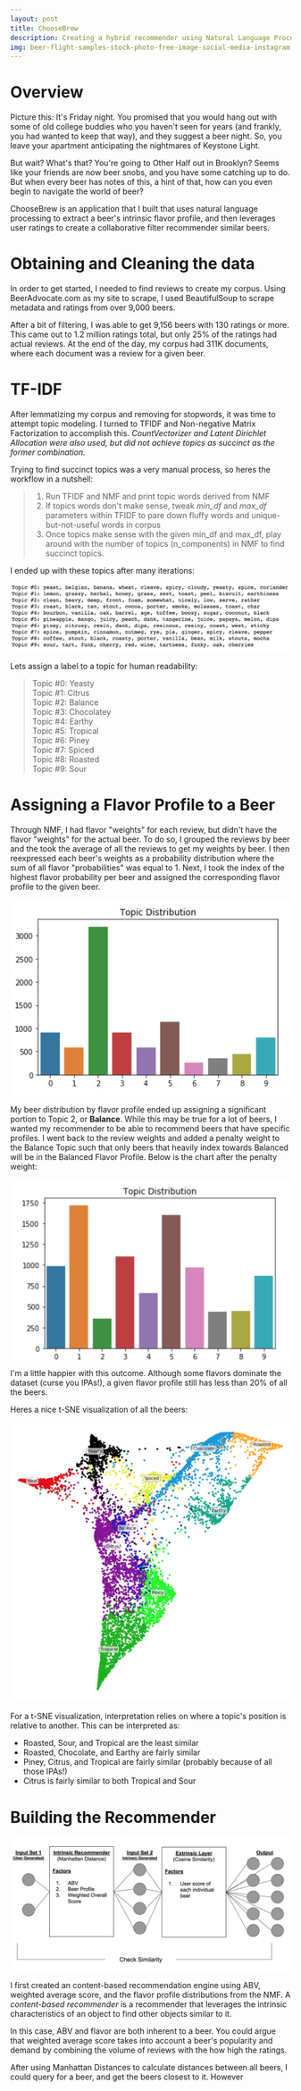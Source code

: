 ```yaml
---
layout: post
title: ChooseBrew
description: Creating a hybrid recommender using Natural Language Processing and user reviews
img: beer-flight-samples-stock-photo-free-image-social-media-instagram.jpg
---
```


# Overview
Picture this: It's Friday night. You promised that you would hang out with some of old college buddies who you haven't seen for years (and frankly, you had wanted to keep that way), and they suggest a beer night. So, you leave your apartment anticipating the nightmares of Keystone Light.  

But wait? What's that? You're going to Other Half out in Brooklyn? Seems like your friends are now beer snobs, and you have some catching up to do. But when every beer has notes of this, a hint of that, how can you even begin to navigate the world of beer?

ChooseBrew is an application that I built that uses natural language processing to extract a beer's intrinsic flavor profile, and then leverages user ratings to create a collaborative filter recommender similar beers.

# Obtaining and Cleaning the data

In order to get started, I needed to find reviews to create my corpus. Using BeerAdvocate.com as my site to scrape, I used BeautifulSoup to scrape metadata and ratings from over 9,000 beers.  

After a bit of filtering, I was able to get 9,156 beers with 130 ratings or more. This came out to 1.2 million ratings total, but only 25% of the ratings had actual reviews. At the end of the day, my corpus had 311K documents, where each document was a review for a given beer.

# TF-IDF
After lemmatizing my corpus and removing for stopwords, it was time to attempt topic modeling. I turned to TFIDF and Non-negative Matrix Factorization to accomplish this. *CountVectorizer and Latent Dirichlet Allocation were also used, but did not achieve topics as succinct as the former combination.*

Trying to find succinct topics was a very manual process, so heres the workflow in a nutshell:
>1. Run TFIDF and NMF and print topic words derived from NMF
>2. If topics words don't make sense, tweak *min_df* and *max_df* parameters within TFIDF to pare down fluffy words and unique-but-not-useful words in corpus
>3. Once topics make sense with the given min_df and max_df, play around with the number of topics (n_components) in NMF to find succinct topics.

I ended up with these topics after many iterations:

![flavor profiles](/assets/img/flavors.png)

Lets assign a label to a topic for human readability:

>Topic #0: Yeasty  
>Topic #1: Citrus  
>Topic #2: Balance  
>Topic #3: Chocolatey  
>Topic #4: Earthy  
>Topic #5: Tropical    
>Topic #6: Piney  
>Topic #7: Spiced  
>Topic #8: Roasted  
>Topic #9: Sour  

# Assigning a Flavor Profile to a Beer
Through NMF, I had flavor "weights" for each review, but didn't have the flavor "weights" for the actual beer. To do so, I grouped the reviews by beer and the took the average of all the reviews to get my weights by beer. I then  reexpressed each beer's weights as a probability distribution where the sum of all flavor "probabilities" was equal to 1. Next, I took the index of the highest flavor probability per beer and assigned the corresponding flavor profile to the given beer. 

![flavdist1](/assets/img/flavor1.png)

My beer distribution by flavor profile ended up assigning a significant portion to Topic 2, or **Balance**. While this may be true for a lot of beers, I wanted my recommender to be able to recommend beers that have specific profiles. I went back to the review weights and added a penalty weight to the Balance Topic such that only beers that heavily index towards Balanced will be in the Balanced Flavor Profile. Below is the chart after the penalty weight:

![flavdist2](/assets/img/flavor2.png)
I'm a little happier with this outcome. Although some flavors dominate the dataset (curse you IPAs!), a given flavor profile still has less than 20% of all the beers.

Heres a nice t-SNE visualization of all the beers:

![beertsne](/assets/img/Beertsne.png)


For a t-SNE visualization, interpretation relies on where a topic's position is relative to another. This can be interpreted as:
* Roasted, Sour, and Tropical are the least similar
* Roasted, Chocolate, and Earthy are fairly similar
* Piney, Citrus, and Tropical are fairly similar (probably because of all those IPAs!)
* Citrus is fairly similar to both Tropical and Sour


# Building the Recommender

![schema](/assets/img/schema.png)

I first created an content-based recommendation engine using ABV, weighted average score, and the flavor profile distributions from the NMF. A *content-based recommender* is a recommender that leverages the intrinsic characteristics of an object to find other objects similar to it. 

In this case, ABV and flavor are both inherent to a beer. You could argue that weighted average score takes into account a beer's popularity and demand by combining the volume of reviews with the how high the ratings.

After using Manhattan Distances to calculate distances between all beers, I could query for a beer, and get the beers closest to it. However
